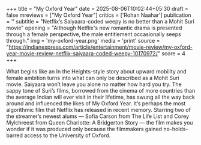 +++
title = "My Oxford Year"
date = 2025-08-06T10:02:44+05:30
draft = false
mreviews = ["My Oxford Year"]
critics = ['Rohan Naahar']
publication = ''
subtitle = "Netflix’s Saiyaara-coded weepy is no better than a Mohit Suri movie"
opening = "Although Netflix's new romantic drama is presented through a female perspective, the male entitlement occasionally seeps through."
img = 'my-oxford-year.png'
media = 'print'
source = "https://indianexpress.com/article/entertainment/movie-review/my-oxford-year-movie-review-netflix-saiyaara-coded-weepy-10170972/"
score = 4
+++

What begins like an In the Heights-style story about upward mobility and female ambition turns into what can only be described as a Mohit Suri movie. Saiyaara won’t leave you alone no matter how hard you try. The sappy tone of Suri’s films, borrowed from the cinema of more countries than the average Indian will ever visit in their lifetime, has swung all the way back around and influenced the likes of My Oxford Year. It’s perhaps the most algorithmic film that Netflix has released in recent memory. Starring two of the streamer’s newest alums — Sofia Carson from The Life List and Corey Mylchreest from Queen Charlotte: A Bridgerton Story — the film makes you wonder if it was produced only because the filmmakers gained no-holds-barred access to the University of Oxford.
